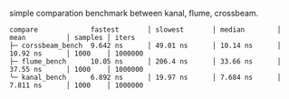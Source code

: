 simple comparation benchmark between kanal, flume, crossbeam. 

```
compare             fastest       │ slowest       │ median        │ mean          │ samples │ iters
├─ corssbeam_bench  9.642 ns      │ 49.01 ns      │ 10.14 ns      │ 10.92 ns      │ 1000    │ 1000000
├─ flume_bench      10.05 ns      │ 206.4 ns      │ 33.66 ns      │ 37.55 ns      │ 1000    │ 1000000
╰─ kanal_bench      6.892 ns      │ 19.97 ns      │ 7.684 ns      │ 7.811 ns      │ 1000    │ 1000000

```

